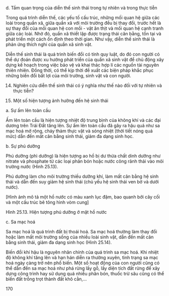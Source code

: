 d. Tầm quan trọng của diễn thế sinh thái trong tự nhiên và trong thực tiễn

Trong quá trình diễn thế, các yếu tố cấu trúc, những mối quan hệ giữa các loài trong quần xã, giữa quần xã với môi trường đều bị thay đổi, trước hết là sự thay đổi của mối quan hệ con mồi - vật ăn thịt và mối quan hệ cạnh tranh giữa các loài. Nhờ đó, quần xã thiết lập được trạng thái cân bằng, tồn tại và phát triển một cách ổn định theo thời gian. Như vậy, diễn thế sinh thái là phản ứng thích nghi của quần xã sinh vật.

Diễn thế sinh thái là quá trình biến đổi có tính quy luật, do đó con người có thể dự đoán được xu hướng phát triển của quần xã sinh vật để chủ động xây dựng kế hoạch trong việc bảo vệ và khai thác hợp lí các nguồn tài nguyên thiên nhiên. Đồng thời, có thể kịp thời đề xuất các biện pháp khắc phục những biến đổi bất lợi của môi trường, sinh vật và con người.

14. Nghiên cứu diễn thế sinh thái có ý nghĩa như thế nào đối với tự nhiên và thực tiễn?

2. Một số hiện tượng ảnh hưởng đến hệ sinh thái

a. Sự ấm lên toàn cầu

Ấm lên toàn cầu là hiện tượng nhiệt độ trung bình của không khí và các đại dương trên Trái Đất tăng lên. Sự ấm lên toàn cầu đã gây ra hậu quả như sa mạc hoá mở rộng, cháy thảm thực vật và sóng nhiệt (thời tiết nóng quá mức) dẫn đến mất cân bằng sinh thái, giảm đa dạng sinh học.

b. Sự phú dưỡng

Phú dưỡng (phì dưỡng) là hiện tượng ao hồ bị dư thừa chất dinh dưỡng như nitrate và phosphate từ các loại phân bón hoặc nước công rãnh thải vào môi trường nước (Hình 25.13).

Phú dưỡng làm cho môi trường thiếu dưỡng khí, làm mất cân bằng hệ sinh thái và dẫn đến suy giảm hệ sinh thái (chủ yếu hệ sinh thái ven bờ và dưới nước).

[Hình ảnh mô tả một hồ nước có màu xanh lục đậm, bao quanh bởi cây cối và một cấu trúc bê tông hình vòm cung]

Hình 25.13. Hiện tượng phú dưỡng ở mặt hồ nước

c. Sa mạc hoá

Sa mạc hoá là quá trình đất bị thoái hoá. Sa mạc hoá thường làm thay đổi hoặc làm mất môi trường sống của nhiều loài sinh vật, dẫn đến mất cân bằng sinh thái, giảm đa dạng sinh học (Hình 25.14).

Biến đổi khí hậu là nguyên nhân chính của quá trình sa mạc hoá. Khi nhiệt độ không khí tăng lên và hạn hán diễn ra thường xuyên, tình trạng sa mạc hoá ngày càng trở nên phổ biến. Một số hoạt động của con người cũng có thể dẫn đến sa mạc hoá như phá rừng lấy gỗ, lấy diện tích đất rừng để xây dựng công trình hay sử dụng quá nhiều phân bón, thuốc trừ sâu cũng có thể biến đất trồng trọt thành đất khô cằn,...

170